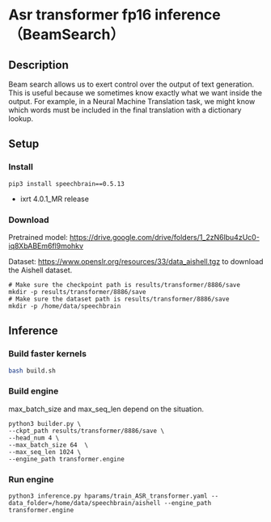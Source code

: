 # Asr transformer fp16 inference （BeamSearch）

## Description

Beam search allows us to exert control over the output of text generation. This is useful because we sometimes know exactly what we want inside the output. For example, in a Neural Machine Translation task, we might know which words must be included in the final translation with a dictionary lookup.


## Setup

### Install

```
pip3 install speechbrain==0.5.13
```

* ixrt 4.0.1_MR release

### Download

Pretrained model: <https://drive.google.com/drive/folders/1_2zN6lbu4zUc0-iq8XbABEm6fl9mohkv>

Dataset: <https://www.openslr.org/resources/33/data_aishell.tgz> to download the Aishell dataset.

```
# Make sure the checkpoint path is results/transformer/8886/save
mkdir -p results/transformer/8886/save
# Make sure the dataset path is results/transformer/8886/save
mkdir -p /home/data/speechbrain
```

## Inference

### Build faster kernels

```bash
bash build.sh
```

### Build engine

max_batch_size and max_seq_len depend on the situation.

```
python3 builder.py \
--ckpt_path results/transformer/8886/save \
--head_num 4 \
--max_batch_size 64  \
--max_seq_len 1024 \
--engine_path transformer.engine
```

### Run engine

```
python3 inference.py hparams/train_ASR_transformer.yaml --data_folder=/home/data/speechbrain/aishell --engine_path transformer.engine 
```